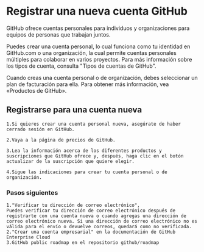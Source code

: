 # Registrar una nueva cuenta GitHub

GitHub ofrece cuentas personales para individuos y organizaciones para equipos de personas que trabajan juntos.

Puedes crear una cuenta personal, lo cual funciona como tu identidad en GitHub.com o una organización, la cual permite cuentas personales múltiples para colaborar en varios proyectos. Para más información sobre los tipos de cuenta, consulta "Tipos de cuentas de GitHub".

Cuando creas una cuenta personal o de organización, debes seleccionar un plan de facturación para ella. Para obtener más información, vea «Productos de GitHub».

## Registrarse para una cuenta nueva

    1.Si quieres crear una cuenta personal nueva, asegúrate de haber cerrado sesión en GitHub.

    2.Vaya a la página de precios de GitHub.

    3.Lea la información acerca de los diferentes productos y suscripciones que GitHub ofrece y, después, haga clic en el botón actualizar de la suscripción que quiere elegir.

    4.Sigue las indicaciones para crear tu cuenta personal o de organización.

### Pasos siguientes

    1."Verificar tu dirección de correo electrónico",
    Puedes verificar tu dirección de correo electrónico después de registrarte con una cuenta nueva o cuando agregas una dirección de correo electrónico nueva. Si una dirección de correo electrónico no es válida para el envío o devuelve correos, quedará como no verificada.
    2."Crear una cuenta empresarial" en la documentación de GitHub Enterprise Cloud
    3.GitHub public roadmap en el repositorio github/roadmap
